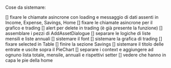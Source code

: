 Cose da sistemare:

[] fixare le chiamate asincrone con loading e messaggio di dati assenti in Income, Expense, Savings, Home
[] fixare le chiamate asincrone per il grafico e trading
[] alert per delete in trading (è già presente la funzione)
[] assemblare i pezzi di AddAssetDialogue
[] separare le logiche di liste mensili e liste annuali
[] sistemare il font
[] sistemare la grafica di trading
[] fixare selected in Table
[] finire la sezione Savings
[] sistemare il titolo delle entrate e uscite sopra il PieChart
[] separare i context e aggiungere ad ognuno lista totale, mensile, annuali e rispettivi setter
[] vedere che hanno in capa le pie della home